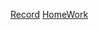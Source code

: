 [Record](https://drive.google.com/file/d/1nqtNx-lwTqDnxOpQpq3BlSzuiixFDQ8d/view?fbclid=IwAR3SlGuwN5-CxUwQbvXn_S1BX3IZzbpx-dgTCU_HJitqQm2enmEhjtiAYww)
[HomeWork](https://drive.google.com/file/d/11kQsF93QK35kBQ394Wkw3C8IUnDoyB1S/view?fbclid=IwAR3n5Q2xH2IpoQvg6jOp0e5lHpprkp-xPImgKAQQX3aiYffHiNFjDyg2-B4)